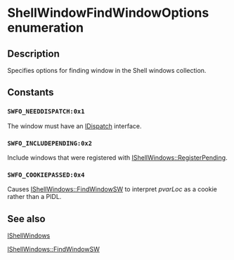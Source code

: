 # ShellWindowFindWindowOptions enumeration

## Description

Specifies options for finding window in the Shell windows collection.

## Constants

### `SWFO_NEEDDISPATCH:0x1`

The window must have an [IDispatch](https://learn.microsoft.com/previous-versions/windows/desktop/api/oaidl/nn-oaidl-idispatch) interface.

### `SWFO_INCLUDEPENDING:0x2`

Include windows that were registered with [IShellWindows::RegisterPending](https://learn.microsoft.com/windows/desktop/api/exdisp/nf-exdisp-ishellwindows-registerpending).

### `SWFO_COOKIEPASSED:0x4`

Causes [IShellWindows::FindWindowSW](https://learn.microsoft.com/windows/desktop/api/exdisp/nf-exdisp-ishellwindows-findwindowsw) to interpret *pvarLoc* as a cookie rather than a PIDL.

## See also

[IShellWindows](https://learn.microsoft.com/windows/desktop/api/exdisp/nn-exdisp-ishellwindows)

[IShellWindows::FindWindowSW](https://learn.microsoft.com/windows/desktop/api/exdisp/nf-exdisp-ishellwindows-findwindowsw)